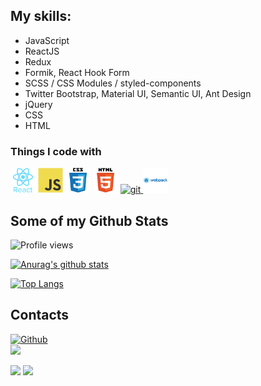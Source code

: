 ## My skills:

- JavaScript<br />
- ReactJS<br />
- Redux<br />
- Formik, React Hook Form<br />
- SCSS / CSS Modules / styled-components <br />
- Twitter Bootstrap, Material UI, Semantic UI, Ant Design<br />
- jQuery<br />
- CSS<br />
- HTML<br />

<h3>Things I code with</h3>
<p align="left"> 
 <a href="https://reactjs.org/" target="_blank"> <img src="https://raw.githubusercontent.com/devicons/devicon/master/icons/react/react-original-wordmark.svg" alt="react" width="40" height="40"/></a> <a href="https://developer.mozilla.org/en-US/docs/Web/JavaScript" target="_blank"> <img src="https://raw.githubusercontent.com/devicons/devicon/master/icons/javascript/javascript-original.svg" alt="javascript" width="40" height="40"/></a>  <a href="https://www.w3schools.com/css/" target="_blank"> <img src="https://raw.githubusercontent.com/devicons/devicon/master/icons/css3/css3-original-wordmark.svg" alt="css3" width="40" height="40"/></a> <a href="https://www.w3.org/html/" target="_blank"> <img src="https://raw.githubusercontent.com/devicons/devicon/master/icons/html5/html5-original-wordmark.svg" alt="html5" width="40" height="40"/></a> <a href="https://git-scm.com/" target="_blank"> <img src="https://www.vectorlogo.zone/logos/git-scm/git-scm-icon.svg" alt="git" width="40" height="40"/> </a> <a href="https://webpack.js.org" target="_blank"> <img src="https://raw.githubusercontent.com/devicons/devicon/d00d0969292a6569d45b06d3f350f463a0107b0d/icons/webpack/webpack-original-wordmark.svg" alt="webpack" width="40" height="40"/> </a> 
</p>

## Some of my Github Stats
![Profile views](https://gpvc.arturio.dev/gevorg22)<br />

[![Anurag's github stats](https://github-readme-stats.vercel.app/api/?username=gevorg22&show_icons=true&theme=noctis_minimus&hide=issues,contribs)](https://github.com/anuraghazra/github-readme-stats)<br />

[![Top Langs](https://github-readme-stats.vercel.app/api/top-langs/?username=gevorg22&theme=noctis_minimus&layout=compact)](https://github.com/anuraghazra/github-readme-stats)


## Contacts
<p><a href="https://github.com/gevorg22" target="_blank"><img alt="Github" src="https://img.shields.io/badge/GitHub-%2312100E.svg?&style=for-the-badge&logo=Github&logoColor=white" /></a><br />
 <a href="https://www.instagram.com/gevorg.kara/" target="_blank"><img src="https://img.shields.io/badge/instagram-%23E4405F.svg?&style=for-the-badge&logo=instagram&logoColor=white"></a></p>
 
[<img src="https://img.shields.io/badge/Telegram-%40Gevorg1989-blue">](https://t.me/Gevorg1989)
[<img src="https://img.shields.io/badge/Email-%40gevorg227@gmail.com-orange">](mailto:gevorg227@gmail.com)

